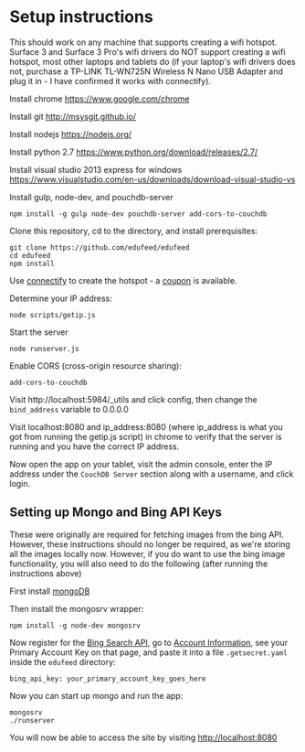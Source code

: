 # Setup instructions

This should work on any machine that supports creating a wifi hotspot. Surface 3 and Surface 3 Pro's wifi drivers do NOT support creating a wifi hotspot, most other laptops and tablets do (if your laptop's wifi drivers does not, purchase a TP-LINK TL-WN725N Wireless N Nano USB Adapter and plug it in - I have confirmed it works with connectify).

Install chrome https://www.google.com/chrome

Install git http://msysgit.github.io/

Install nodejs https://nodejs.org/

Install python 2.7 https://www.python.org/download/releases/2.7/

Install visual studio 2013 express for windows https://www.visualstudio.com/en-us/downloads/download-visual-studio-vs

Install gulp, node-dev, and pouchdb-server

```
npm install -g gulp node-dev pouchdb-server add-cors-to-couchdb
```

Clone this repository, cd to the directory, and install prerequisites:

```
git clone https://github.com/edufeed/edufeed
cd edufeed
npm install
```

Use [connectify](http://www.connectify.me/) to create the hotspot - a [coupon](http://www.connectify.me/store/?coupon=DEAL75) is available.

Determine your IP address:

```
node scripts/getip.js
```

Start the server

```
node runserver.js
```

Enable CORS (cross-origin resource sharing):

```
add-cors-to-couchdb
```

Visit http://localhost:5984/_utils and click config, then change the `bind_address` variable to 0.0.0.0

Visit localhost:8080 and ip_address:8080 (where ip_address is what you got from running the getip.js script) in chrome to verify that the server is running and you have the correct IP address.

Now open the app on your tablet, visit the admin console, enter the IP address under the `CouchDB Server` section along with a username, and click login.

## Setting up Mongo and Bing API Keys

These were originally are required for fetching images from the bing API. However, these instructions should no longer be required, as we're storing all the images locally now. However, if you do want to use the bing image functionality, you will also need to do the following (after running the instructions above)

First install [mongoDB](https://www.mongodb.org/)

Then install the mongosrv wrapper:

```
npm install -g node-dev mongosrv
```

Now register for the [Bing Search API](https://datamarket.azure.com/dataset/bing/search), go to [Account Information](https://datamarket.azure.com/account), see your Primary Account Key on that page, and paste it into a file `.getsecret.yaml` inside the `edufeed` directory:

```
bing_api_key: your_primary_account_key_goes_here
```

Now you can start up mongo and run the app:

```
mongosrv
./runserver
```

You will now be able to access the site by visiting [http://localhost:8080](http://localhost:8080)
